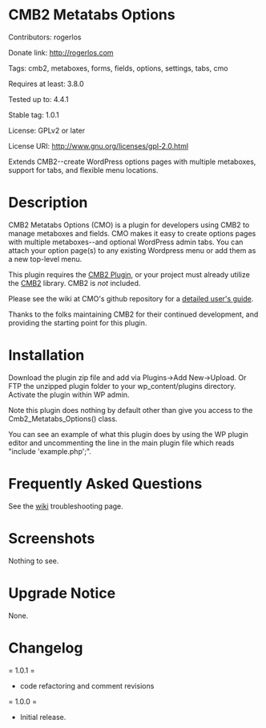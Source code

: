 # CMB2 Metatabs Options

Contributors: rogerlos

Donate link: http://rogerlos.com

Tags: cmb2, metaboxes, forms, fields, options, settings, tabs, cmo

Requires at least: 3.8.0

Tested up to: 4.4.1

Stable tag: 1.0.1

License: GPLv2 or later

License URI: http://www.gnu.org/licenses/gpl-2.0.html


Extends CMB2--create WordPress options pages with multiple metaboxes,
support for tabs, and flexible menu locations.

# Description

CMB2 Metatabs Options (CMO) is a plugin for developers using CMB2 to manage metaboxes and fields.
CMO makes it easy to create options pages with multiple metaboxes--and optional WordPress admin tabs.
You can attach your option page(s) to any existing Wordpress menu or add them as a new
top-level menu.

This plugin requires the [CMB2 Plugin](http://wordpress.org/plugins/cmb2/), or your project
must already utilize the [CMB2](https://github.com/WebDevStudios/CMB2) library. CMB2 is *not* included.

Please see the wiki at CMO's github repository for a
[detailed user's guide](https://github.com/rogerlos/cmb2-metatabs-options/wiki).

Thanks to the folks maintaining CMB2 for their continued development, and providing the
starting point for this plugin.

# Installation

Download the plugin zip file and add via Plugins->Add New->Upload. Or FTP the unzipped plugin folder to
your wp_content/plugins directory. Activate the plugin within WP admin.

Note this plugin does nothing by default other than give you access to the Cmb2_Metatabs_Options() class.

You can see an example of what this plugin does by using the WP plugin editor and uncommenting the line
in the main plugin file which reads "include 'example.php';".

# Frequently Asked Questions

See the [wiki](https://github.com/rogerlos/cmb2-metatabs-options/wiki/Troubleshooting) troubleshooting page.

# Screenshots

Nothing to see.

# Upgrade Notice

None.

# Changelog

= 1.0.1 =
* code refactoring and comment revisions

= 1.0.0 =
* Initial release.
